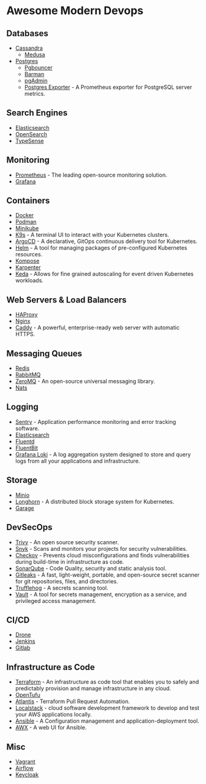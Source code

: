 # Awesome Modern Devops

## Databases
- [Cassandra](https://cassandra.apache.org/_/index.html)
    - [Medusa](https://github.com/thelastpickle/cassandra-medusa)
- [Postgres](https://www.postgresql.org/)
    - [Pgbouncer](https://github.com/pgbouncer/pgbouncer)
    - [Barman](https://pgbarman.org/)
    - [pgAdmin](https://github.com/pgadmin-org/pgadmin4)
    - [Postgres Exporter](https://github.com/prometheus-community/postgres_exporter) - A Prometheus exporter for PostgreSQL server metrics.

## Search Engines
- [Elasticsearch](https://www.elastic.co/elasticsearch)
- [OpenSearch](https://github.com/opensearch-project/OpenSearch)
- [TypeSense](https://github.com/typesense/typesense)

## Monitoring
- [Prometheus](https://prometheus.io/) - The leading open-source monitoring solution.
- [Grafana](https://grafana.com/)

## Containers
- [Docker](https://www.docker.com/)
- [Podman](https://github.com/containers/podman)
- [Minikube](https://minikube.sigs.k8s.io/)
- [K9s](https://k9scli.io/) - A terminal UI to interact with your Kubernetes clusters.
- [ArgoCD](https://github.com/argoproj/argo-cd) - A declarative, GitOps continuous delivery tool for Kubernetes.
- [Helm](https://helm.sh/) - A tool for managing packages of pre-configured Kubernetes resources.
- [Kompose](https://kompose.io/)
- [Karpenter](https://karpenter.sh/)
- [Keda](https://keda.sh/) - Allows for fine grained autoscaling for event driven Kubernetes workloads.

## Web Servers & Load Balancers
- [HAProxy](https://www.haproxy.org/)
- [Nginx](http://nginx.org/)
- [Caddy](https://caddyserver.com/) - A powerful, enterprise-ready web server with automatic HTTPS.

## Messaging Queues
- [Redis](https://redis.io/)
- [RabbitMQ](https://www.rabbitmq.com/)
- [ZeroMQ](https://github.com/zeromq) - An open-source universal messaging library.
- [Nats](https://nats.io/)

## Logging
- [Sentry](https://sentry.io/) - Application performance monitoring and error tracking software.
- [Elasticsearch](https://www.elastic.co/elasticsearch)
- [Fluentd](https://www.fluentd.org/)
- [FluentBit](https://github.com/fluent/fluent-bit)
- [Grafana Loki](https://github.com/grafana/loki) - A log aggregation system designed to store and query logs from all your applications and infrastructure.

## Storage
- [Minio](https://min.io/)
- [Longhorn](https://github.com/longhorn/longhorn) - A distributed block storage system for Kubernetes.
- [Garage](https://garagehq.deuxfleurs.fr/)

## DevSecOps
- [Trivy](https://github.com/aquasecurity/trivy) - An open source security scanner.
- [Snyk](https://snyk.io/) - Scans and monitors your projects for security vulnerabilities.
- [Checkov](https://github.com/bridgecrewio/checkov) - Prevents cloud misconfigurations and finds vulnerabilities during build-time in infrastructure as code.
- [SonarQube](https://github.com/SonarSource/sonarqube) - Code Quality, security and static analysis tool. 
- [Gitleaks](https://github.com/gitleaks/gitleaks) - A fast, light-weight, portable, and open-source secret scanner for git repositories, files, and directories.
- [Trufflehog](https://github.com/trufflesecurity/trufflehog) - A secrets scanning tool.
- [Vault](https://github.com/hashicorp/vault) - A tool for secrets management, encryption as a service, and privileged access management.

## CI/CD
- [Drone](https://github.com/drone/drone)
- [Jenkins](http://jenkins-ci.org/)
- [Gitlab](https://gitlab.com/)

## Infrastructure as Code
- [Terraform](https://www.terraform.io/) -  An infrastructure as code tool that enables you to safely and predictably provision and manage infrastructure in any cloud.
- [OpenTufu](https://opentofu.org/)
- [Atlantis](https://www.runatlantis.io/) - Terraform Pull Request Automation.
- [Localstack](https://github.com/localstack/localstack) -  cloud software development framework to develop and test your AWS applications locally.
- [Ansible](https://www.ansible.com/) - A Configuration management and application-deployment tool.
- [AWX](https://github.com/ansible/awx) - A web UI for Ansible.

## Misc
- [Vagrant](https://www.vagrantup.com/)
- [Airflow](https://github.com/apache/airflow)
- [Keycloak](https://github.com/keycloak/keycloak)
